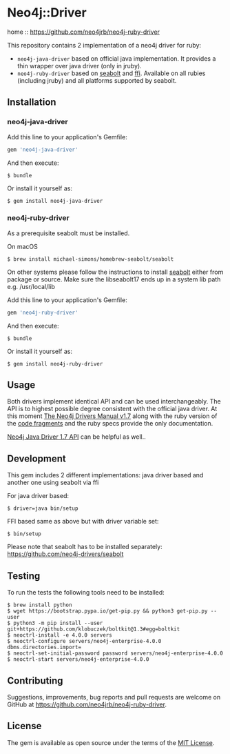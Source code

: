 # Neo4j::Driver

home  :: https://github.com/neo4jrb/neo4j-ruby-driver

This repository contains 2 implementation of a neo4j driver for ruby:
- `neo4j-java-driver` based on official java implementation. It provides a thin wrapper over java driver (only in jruby).
- `neo4j-ruby-driver` based on [seabolt](https://github.com/neo4j-drivers/seabolt) and [ffi](https://github.com/ffi/ffi). Available on all rubies (including jruby) and all platforms supported by seabolt.

## Installation

### neo4j-java-driver

Add this line to your application's Gemfile:

```ruby
gem 'neo4j-java-driver'
```

And then execute:

    $ bundle

Or install it yourself as:

    $ gem install neo4j-java-driver
    
### neo4j-ruby-driver

As a prerequisite seabolt must be installed.
 
On macOS

    $ brew install michael-simons/homebrew-seabolt/seabolt 
    
On other systems please follow the instructions to install [seabolt](https://github.com/neo4j-drivers/seabolt) either from package or source. Make sure the libseabolt17 ends up in a system lib path e.g. /usr/local/lib
 
Add this line to your application's Gemfile:

```ruby
gem 'neo4j-ruby-driver'
```

And then execute:

    $ bundle

Or install it yourself as:

    $ gem install neo4j-ruby-driver

## Usage

Both drivers implement identical API and can be used interchangeably. The API is to highest possible degree consistent with the official java driver. 
At this moment [The Neo4j Drivers Manual v1.7](https://neo4j.com/docs/driver-manual/1.7/) along with the ruby version of the [code fragments](https://github.com/neo4jrb/neo4j-ruby-driver/blob/master/docs/dev_manual_examples.rb) and the ruby specs provide the only documentation. 

[Neo4j Java Driver 1.7 API](https://neo4j.com/docs/api/java-driver/current/) can be helpful as well..

## Development

This gem includes 2 different implementations: java driver based and another one using seabolt via ffi

For java driver based:

    $ driver=java bin/setup
    
FFI based same as above but with driver variable set:

    $ bin/setup 
     
Please note that seabolt has to be installed separately: https://github.com/neo4j-drivers/seabolt      

## Testing

To run the tests the following tools need to be installed:

    $ brew install python
    $ wget https://bootstrap.pypa.io/get-pip.py && python3 get-pip.py --user
    $ python3 -m pip install --user git+https://github.com/klobuczek/boltkit@1.3#egg=boltkit
    $ neoctrl-install -e 4.0.0 servers
    $ neoctrl-configure servers/neo4j-enterprise-4.0.0 dbms.directories.import=
    $ neoctrl-set-initial-password password servers/neo4j-enterprise-4.0.0
    $ neoctrl-start servers/neo4j-enterprise-4.0.0

## Contributing

Suggestions, improvements, bug reports and pull requests are welcome on GitHub at https://github.com/neo4jrb/neo4j-ruby-driver.

## License

The gem is available as open source under the terms of the [MIT License](https://opensource.org/licenses/MIT).

